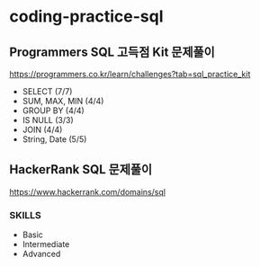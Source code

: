 # coding-practice-sql
## Programmers SQL 고득점 Kit 문제풀이
https://programmers.co.kr/learn/challenges?tab=sql_practice_kit
- SELECT (7/7)
- SUM, MAX, MIN (4/4)
- GROUP BY (4/4)
- IS NULL (3/3)
- JOIN (4/4)
- String, Date (5/5)

## HackerRank SQL 문제풀이 
https://www.hackerrank.com/domains/sql
### SKILLS
- Basic
- Intermediate
- Advanced
